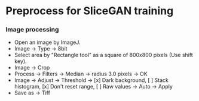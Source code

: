 # Preprocess for SliceGAN training

### Image processing
- Open an image by ImageJ.
- Image -> Type -> 8bit
- Select area by "Rectangle tool" as a square of 800x800 pixels (Use shift key).
- Image -> Crop
- Process -> Filters -> Median -> radius 3.0 pixels -> OK
- Image -> Adjust -> Threshold -> [x] Dark background, [ ] Stack histogram, [x] Don't reset range, [ ] Raw values -> Auto -> Apply
- Save as -> Tiff

